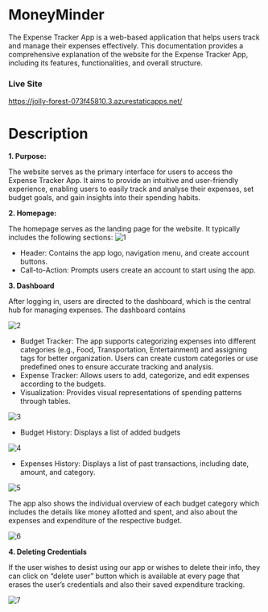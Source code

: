 # MoneyMinder

The Expense Tracker App is a web-based application that helps users track and manage their expenses effectively. This documentation provides a comprehensive explanation of the website for the Expense Tracker App, including its features, functionalities, and overall structure.
### Live Site
<a target="_blank" href="https://jolly-forest-073f45810.3.azurestaticapps.net/">https://jolly-forest-073f45810.3.azurestaticapps.net/</a>

# Description
<strong>1. Purpose:</strong>
 
The website serves as the primary interface for users to access the Expense Tracker App. It aims to provide an intuitive and user-friendly experience, enabling users to easily track and analyse their expenses, set budget goals, and gain insights into their spending habits.

<strong>2. Homepage:</strong>

The homepage serves as the landing page for the website. It typically includes the following sections:
![1](https://github.com/Gautam2305/personal-finance/assets/95231941/d3c3f060-c5cf-4815-a564-a8e4ca681bcd)
 
- Header: 
Contains the app logo, navigation menu, and create account buttons.
- Call-to-Action: 
Prompts users create an account to start using the app.

<strong>3. Dashboard</strong>

After logging in, users are directed to the dashboard, which is the central hub for managing expenses. The dashboard contains

 ![2](https://github.com/Gautam2305/personal-finance/assets/95231941/8863c72b-4a47-4dab-bff6-cd44271a1321)


- Budget Tracker:
The app supports categorizing expenses into different categories (e.g., Food, Transportation, Entertainment) and assigning tags for better organization. Users can create custom categories or use predefined ones to ensure accurate tracking and analysis.
- Expense Tracker:
Allows users to add, categorize, and edit expenses according to the budgets.
- Visualization:
Provides visual representations of spending patterns through tables.

![3](https://github.com/Gautam2305/personal-finance/assets/95231941/d5356fd2-9822-4460-8ba3-138246fd4993)

 
- Budget History:
Displays a list of added budgets

 ![4](https://github.com/Gautam2305/personal-finance/assets/95231941/84050ea4-0fef-4200-9f0c-bddb35594431)

- Expenses History:
Displays a list of past transactions, including date, amount, and category.

 ![5](https://github.com/Gautam2305/personal-finance/assets/95231941/b36bece2-ee62-4782-8aca-6fba185dfb84)


The app also shows the individual overview of each budget category which includes the details like money allotted and spent, and also about the expenses and expenditure of the respective budget.

 ![6](https://github.com/Gautam2305/personal-finance/assets/95231941/85035274-0a51-4b83-9c57-a1c650165552)

<strong>4. Deleting Credentials</strong>

If the user wishes to desist using our app or wishes to delete their info, they can click on “delete user” button which is available at every page that erases the user’s credentials and also their saved expenditure tracking.
  
 
![7](https://github.com/Gautam2305/personal-finance/assets/95231941/5e20fe5f-4a23-43cc-823d-90a35cc73cc0)

